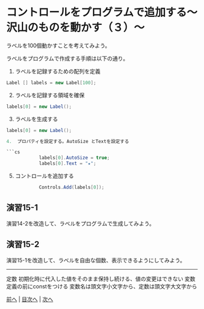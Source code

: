 # コントロールをプログラムで追加する～沢山のものを動かす（３）～
ラベルを100個動かすことを考えてみよう。

ラベルをプログラムで作成する手順は以下の通り。

1.	ラベルを記録するための配列を定義

```cs
Label [] labels = new Label[100];
```

2.	ラベルを記録する領域を確保

```cs
labels[0] = new Label();
```

3.	ラベルを生成する

```cs
labels[0] = new Label();

4.	プロパティを設定する。AutoSize とTextを設定する

```cs
            labels[0].AutoSize = true;
            labels[0].Text = "★";
```

5.	コントロールを追加する

```cs
            Controls.Add(labels[0]);
```

## 演習15-1
演習14-2を改造して、ラベルをプログラムで生成してみよう。

## 演習15-2
演習15-1を改造して、ラベルを自由な個数、表示できるようにしてみよう。

---
定数
初期化時に代入した値をそのまま保持し続ける、値の変更はできない
変数定義の前にconstをつける
変数名は頭文字小文字から、定数は頭文字大文字から

[前へ](14.md) | [目次へ](README.md#%E7%9B%AE%E6%AC%A1) | [次へ](16.md)
